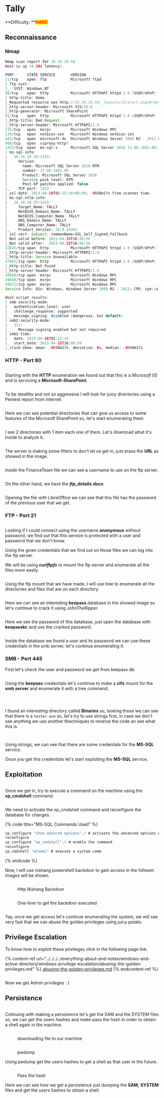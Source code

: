 # Tally

**Difficulty: **<mark style="color:red;">**HARD**</mark>

## Reconnaissance

### Nmap

```java
Nmap scan report for 10.10.10.59
Host is up (0.20s latency).

PORT      STATE SERVICE       VERSION
21/tcp    open  ftp           Microsoft ftpd
| ftp-syst: 
|_  SYST: Windows_NT
80/tcp    open  http          Microsoft HTTPAPI httpd 2.0 (SSDP/UPnP)
| http-title: Home
|_Requested resource was http://10.10.10.59/_layouts/15/start.aspx#/default.aspx
|_http-server-header: Microsoft-IIS/10.0
|_http-generator: Microsoft SharePoint
81/tcp    open  http          Microsoft HTTPAPI httpd 2.0 (SSDP/UPnP)
|_http-title: Bad Request
|_http-server-header: Microsoft-HTTPAPI/2.0
135/tcp   open  msrpc         Microsoft Windows RPC
139/tcp   open  netbios-ssn   Microsoft Windows netbios-ssn
445/tcp   open  microsoft-ds  Microsoft Windows Server 2008 R2 - 2012 microsoft-ds
808/tcp   open  ccproxy-http?
1433/tcp  open  ms-sql-s      Microsoft SQL Server 2016 13.00.1601.00; RTM
| ms-sql-info: 
|   10.10.10.59:1433: 
|     Version: 
|       name: Microsoft SQL Server 2016 RTM
|       number: 13.00.1601.00
|       Product: Microsoft SQL Server 2016
|       Service pack level: RTM
|       Post-SP patches applied: false
|_    TCP port: 1433
|_ssl-date: 2023-04-16T01:25:36+00:00; -4h58m17s from scanner time.
| ms-sql-ntlm-info: 
|   10.10.10.59:1433: 
|     Target_Name: TALLY
|     NetBIOS_Domain_Name: TALLY
|     NetBIOS_Computer_Name: TALLY
|     DNS_Domain_Name: TALLY
|     DNS_Computer_Name: TALLY
|_    Product_Version: 10.0.14393
| ssl-cert: Subject: commonName=SSL_Self_Signed_Fallback
| Not valid before: 2023-04-15T16:06:56
|_Not valid after:  2053-04-15T16:06:56
32843/tcp open  http          Microsoft HTTPAPI httpd 2.0 (SSDP/UPnP)
|_http-server-header: Microsoft-HTTPAPI/2.0
|_http-title: Service Unavailable
47001/tcp open  http          Microsoft HTTPAPI httpd 2.0 (SSDP/UPnP)
|_http-title: Not Found
|_http-server-header: Microsoft-HTTPAPI/2.0
49666/tcp open  msrpc         Microsoft Windows RPC
49668/tcp open  msrpc         Microsoft Windows RPC
49671/tcp open  msrpc         Microsoft Windows RPC
Service Info: OSs: Windows, Windows Server 2008 R2 - 2012; CPE: cpe:/o:microsoft:windows

Host script results:
| smb-security-mode: 
|   authentication_level: user
|   challenge_response: supported
|_  message_signing: disabled (dangerous, but default)
| smb2-security-mode: 
|   311: 
|_    Message signing enabled but not required
| smb2-time: 
|   date: 2023-04-16T01:25:26
|_  start_date: 2023-04-15T16:06:34
|_clock-skew: mean: -4h58m17s, deviation: 0s, median: -4h58m17s

```

### HTTP - Port 80

<figure><img src="../../../../.gitbook/assets/http_recon1.png" alt=""><figcaption></figcaption></figure>

Starting with the **HTTP** enumeration we found out that this is a _Microsoft IIS_ and is servicing a **Microsoft-SharePoint**.

<figure><img src="../../../../.gitbook/assets/http_recon2.png" alt=""><figcaption></figcaption></figure>

To be stealthy and not so aggressive I will look for juicy directories using a Pentest report from internet.

<figure><img src="../../../../.gitbook/assets/http_recon3.png" alt=""><figcaption></figcaption></figure>

Here we can see potential directories that can give us access to some features of the Microsoft SharePoint so, let's start enumerating them.

<figure><img src="../../../../.gitbook/assets/http_recon4.png" alt=""><figcaption></figcaption></figure>

I see 2 directories with 1 item each one of them. Let's download what it's inside to analyze it.&#x20;

<figure><img src="../../../../.gitbook/assets/sitepages_url_cut.png" alt=""><figcaption></figcaption></figure>

The server is making some filters to don't let us get in, just erase the **URL** as showed in the image.&#x20;

<figure><img src="../../../../.gitbook/assets/sitepagesdocument.png" alt=""><figcaption></figcaption></figure>

Inside the FinanceTeam file we can see a username to use on the ftp server.&#x20;

<figure><img src="../../../../.gitbook/assets/httpdocuments.png" alt=""><figcaption></figcaption></figure>

On the other hand, we have the _**ftp\_details.docx**_.

<figure><img src="../../../../.gitbook/assets/ftp_details_password.png" alt=""><figcaption></figcaption></figure>

Opening the file with LibreOffice we can see that this file has the password of the previous user that we get.

### FTP - Port 21

<figure><img src="../../../../.gitbook/assets/ftp_mounting1.png" alt=""><figcaption></figcaption></figure>

Looking if I could connect using the username _**anonymous**_ without password, we find out that this service is protected with a user and password that we don't know.

Using the given credentials that we find out on those files we can log into the ftp server.

We will be using _**curlftpfs**_ to mount the ftp server and enumerate all the files more easily.

<figure><img src="../../../../.gitbook/assets/ftp_mounting2.png" alt=""><figcaption></figcaption></figure>

Using the ftp mount that we have made, I will use tree to enumerate all the directories and files that are on each directory.

<figure><img src="../../../../.gitbook/assets/ftp_keepass1.png" alt=""><figcaption></figcaption></figure>

Here we can see an interesting **keepass** database in the showed image so let's continue to crack it using _JohnTheRipper_.

<figure><img src="../../../../.gitbook/assets/keepass_crack.png" alt=""><figcaption></figcaption></figure>

Here we see the password of this database, just open the database with **keepasskc** and use the cracked password.

<figure><img src="../../../../.gitbook/assets/keepass_passwords.png" alt=""><figcaption></figcaption></figure>

Inside the database we found a user and its password we can use these credentials in the smb server, let's continue enumerating it.

### SMB - Port 445

First let's check the user and password we get from keepass db.

<figure><img src="../../../../.gitbook/assets/financ_user_check_smb.png" alt=""><figcaption></figcaption></figure>

Using the **keepass** credentials let's continue to make a **cifs** mount for the **smb server** and enumerate it with a tree command.

<figure><img src="../../../../.gitbook/assets/mounting_smb.png" alt=""><figcaption></figcaption></figure>

<figure><img src="../../../../.gitbook/assets/tree_smb.png" alt=""><figcaption></figcaption></figure>

<figure><img src="../../../../.gitbook/assets/zzz_migration_tester.png" alt=""><figcaption></figcaption></figure>

I found an interesting directory called **Binaries** so, looking those we can see that there is a `tester.exe` so, let's try to use strings first, in case we don't see anything we use another thechniques to reverse the code an see what this is.

<figure><img src="../../../../.gitbook/assets/strings_tester1.png" alt=""><figcaption></figcaption></figure>

<figure><img src="../../../../.gitbook/assets/strings_tester.png" alt=""><figcaption></figcaption></figure>

Using strings, we can see that there are some credentials for the **MS-SQL** service.

Once you get this credentials let's start exploiting the **MS-SQL** service.

## Exploitation

<figure><img src="../../../../.gitbook/assets/mssql_client1.png" alt=""><figcaption></figcaption></figure>

Once we get in, try to execute a command on the machine using the **xp\_cmdshell** command.

<figure><img src="../../../../.gitbook/assets/mssql_rce1.png" alt=""><figcaption></figcaption></figure>

We need to activate the xp\_cmdshell command and reconfigure the database for changes.

{% code title="MS-SQL Commands Used" %}
```java
sp_configure "show advaced options",1 # activate the advanced options on the database
reconfigure
sp_configure "xp_cmdshell",1 # enable the command 
reconfigure
xp_cmdshell "whoami" # execute a system comm
```
{% endcode %}

Now, I will use nishang powershell backdoor to gain access in the followin images will be shown.

<figure><img src="../../../../.gitbook/assets/Revshell_http_serv.png" alt=""><figcaption><p>Http Nishang Backdoor </p></figcaption></figure>

<figure><img src="../../../../.gitbook/assets/mssql_rce2.png" alt=""><figcaption><p>One-liner to get the backdoor executed</p></figcaption></figure>

<figure><img src="../../../../.gitbook/assets/foothold.png" alt=""><figcaption></figcaption></figure>

Yay, once we get access let's continue enumerating the system, we will see very fast that we can abuse the golden privileges using juicy potato.

## Privilege Escalation

To know how to exploit these privileges click in the following page link.&#x20;

{% content-ref url="../../../../everything-about-and-notes/windows-and-active-directory/windows-privilege-escalation/abusing-the-golden-privileges.md" %}
[abusing-the-golden-privileges.md](../../../../everything-about-and-notes/windows-and-active-directory/windows-privilege-escalation/abusing-the-golden-privileges.md)
{% endcontent-ref %}

<figure><img src="../../../../.gitbook/assets/adminstrator_access.png" alt=""><figcaption></figcaption></figure>

Now we get Admin privileges : )

## Persistence

<figure><img src="../../../../.gitbook/assets/dumping_SAM.png" alt=""><figcaption></figcaption></figure>

Cotinuing with making a persistence let's get the SAM and the SYSTEM files so, we can get the users hashes and make pass the hash in order to obtain a shell again in the machine.

<figure><img src="../../../../.gitbook/assets/downloadin_dump.png" alt=""><figcaption><p>downloading file to our machine</p></figcaption></figure>

<figure><img src="../../../../.gitbook/assets/pwdump_usage.png" alt=""><figcaption><p>pwdump</p></figcaption></figure>

Using pwdump get the users hashes to get a shell as that user in the future.

<figure><img src="../../../../.gitbook/assets/making_passthehash.png" alt=""><figcaption><p>Pass the hash</p></figcaption></figure>

Here we can see how we get a persistence just dumping the **SAM,** **SYSTEM** files and get the users hashes to obtain a shell.
